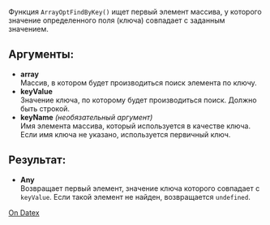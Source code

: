 Функция `ArrayOptFindByKey()` ищет первый элемент массива, у которого значение определенного поля (ключа) совпадает с заданным значением.

## Аргументы:
- **array**  
    Массив, в котором будет производиться поиск элемента по ключу.
- **keyValue**  
    Значение ключа, по которому будет производиться поиск. Должно быть строкой.
- **keyName** _(необязательный аргумент)_  
    Имя элемента массива, который используется в качестве ключа. Если имя ключа не указано, используется первичный ключ.

## Результат:
- **Any**  
    Возвращает первый элемент, значение ключа которого совпадает с `keyValue`. Если такой элемент не найден, возвращается `undefined`.

[On Datex](http://docs.datex.ru/article.htm?id=5620250451197911699)